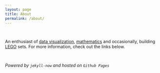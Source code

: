 ```yaml
---
layout: page
title: About
permalink: /about/
---
```


<br>

An enthusiast of [data visualization](https://www.shawenyao.com/tag/visualization/), [mathematics](https://www.shawenyao.com/tag/maths/) and occasionally, building [LEGO](https://www.shawenyao.com/tag/lego/) sets. For more information, check out the links below.

<br>

_Powered by `jekyll-now` and hosted on `Github Pages`_
